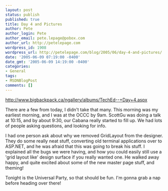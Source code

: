 ```yaml
---
layout: post
status: publish
published: true
title: Day 4 and Pictures
author: Pete
author_login: Pete
author_email: pete.lepage@pobox.com
author_url: http://petelepage.com
wordpress_id: 1908
wordpress_url: http://petelepage.com/blog/2005/06/day-4-and-pictures/
date: '2005-06-09 07:19:00 -0400'
date_gmt: '2005-06-09 14:19:00 -0400'
categories:
- General
tags:
- MSDNBlogPost
comments: []
---
```

<p><a href="http://www.bigbackpack.ca/ngallery/albums/TechEd--+Day+4.aspx" target="_blank">http://www.bigbackpack.ca/ngallery/albums/TechEd--+Day+4.aspx</a></p>
<p>There are a few from today, I didn't take that many. This morning was my earliest morning, and I was at the OCCC by 9am. ScottGu was doing a talk at 10:15, and by about 9:30, our Cabana really started to fill up. We had lots of people asking questions, and looking for info. </p>
<p>I had one person ask about why we removed GridLayout from the designer. They do some really neat stuff, converting old terminal applications over to ASP.NET, and he was afraid that this was going to break his stuff. I explained all the bugs we were having, and how you could easily still use a 'grid layout like' design surface if you really wanted one. He walked away happy, and quite excited about some of the new master page stuff, and theming! </p>
<p>Tonight is the Universal Party, so that should be fun. I'm gonna grab a nap before heading over there!</p>
